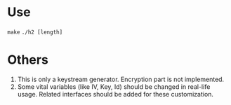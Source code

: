 # Use
`make`
`./h2 [length]`

# Others
1. This is only a keystream generator. Encryption part is not implemented.
2. Some vital variables (like IV, Key, Id) should be changed in real-life usage. Related interfaces should be added for these customization.

